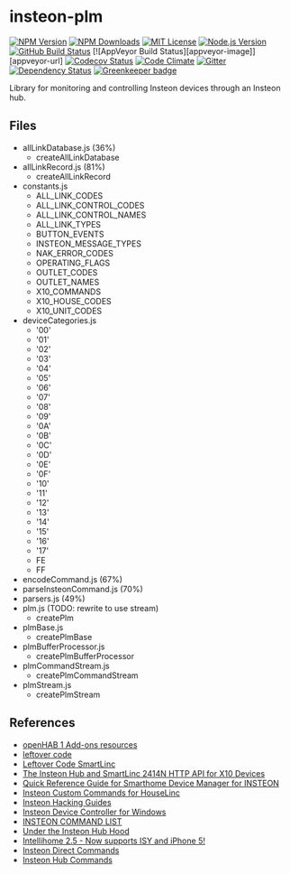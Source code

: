 # insteon-plm

[![NPM Version][npm-image]][npm-url]
[![NPM Downloads][downloads-image]][downloads-url]
[![MIT License][license-image]][license-url]
[![Node.js Version][node-version-image]][node-version-url]
[![GitHub Build Status][github-build-badge]][github-build-url]
[![AppVeyor Build Status][appveyor-image]][appveyor-url]
[![Codecov Status][codecov-image]][codecov-url]
[![Code Climate][code-climate-image]][code-climate-url]
[![Gitter][gitter-image]][gitter-url]
[![Dependency Status][dependency-image]][dependency-url]
[![Greenkeeper badge][greenkeeper-image]][greenkeeper-url]
<!-- [![js-canonical-style][canonical-image]][canonical-url] -->

Library for monitoring and controlling Insteon devices through an Insteon hub.

## Files

- allLinkDatabase.js  (36%)
  - createAllLinkDatabase
- allLinkRecord.js (81%)
  - createAllLinkRecord
- constants.js
  - ALL\_LINK\_CODES
  - ALL\_LINK\_CONTROL\_CODES
  - ALL\_LINK\_CONTROL\_NAMES
  - ALL\_LINK\_TYPES
  - BUTTON\_EVENTS
  - INSTEON\_MESSAGE\_TYPES
  - NAK\_ERROR\_CODES
  - OPERATING\_FLAGS
  - OUTLET\_CODES
  - OUTLET\_NAMES
  - X10\_COMMANDS
  - X10\_HOUSE\_CODES
  - X10\_UNIT\_CODES
- deviceCategories.js
  - '00'
  - '01'
  - '02'
  - '03'
  - '04'
  - '05'
  - '06'
  - '07'
  - '08'
  - '09'
  - '0A'
  - '0B'
  - '0C'
  - '0D'
  - '0E'
  - '0F'
  - '10'
  - '11'
  - '12'
  - '13'
  - '14'
  - '15'
  - '16'
  - '17'
  - FE
  - FF
- encodeCommand.js (67%)
- parseInsteonCommand.js (70%)
- parsers.js (49%)
- plm.js (TODO: rewrite to use stream)
  - createPlm
- plmBase.js
  - createPlmBase
- plmBufferProcessor.js
  - createPlmBufferProcessor
- plmCommandStream.js
  - createPlmCommandStream
- plmStream.js
  - createPlmStream

## References

- [openHAB 1 Add-ons resources](https://github.com/openhab/openhab1-addons/tree/master/bundles/binding/org.openhab.binding.insteonplm/src/main/resources)
- [leftover code](https://web.archive.org/web/20191230021838/http://www.leftovercode.info/)
- [Leftover Code SmartLinc](http://www.leftovercode.info/smartlinc.php)
- [The Insteon Hub and SmartLinc 2414N HTTP API for X10 Devices](http://www.leftovercode.info/smartlinc_x10.html)
- [Quick Reference Guide for Smarthome Device Manager for INSTEON](https://web.archive.org/web/20130519075719/http://www.insteon.com/sdk/files/dm/docs/)
- [Insteon Custom Commands for HouseLinc](https://web.archive.org/web/20141125100324/http://www.insteon.com/houselinc-insteon-custom-commands.html)
- [Insteon Hacking Guides](http://efundies.com/guides/)
- [Insteon Device Controller for Windows](https://web.archive.org/web/20151008042115/http://fredricksensoftware.us/Insteon/Device%20Controller/index.htm)
- [INSTEON COMMAND LIST](http://www.madreporite.com/insteon/commands.htm)
- [Under the Insteon Hub Hood](https://web.archive.org/web/20150503192537/http://blog.automategreen.com/post/under-the-insteon-hub-hood)
- [Intellihome 2.5 - Now supports ISY and iPhone 5!](https://forum.smarthome.com/topic.asp?TOPIC_ID=11063&whichpage=2)
- [Insteon Direct Commands](http://www.richstevenson.com/2014/01/06/insteon-direct-commands/)
- [Insteon Hub Commands](https://openremote.github.io/archive-dotorg/forums/attachments/22882151/23036480.pdf)

[npm-image]: https://img.shields.io/npm/v/insteon-plm.svg
[npm-url]: https://npmjs.org/package/insteon-plm
[downloads-image]: https://img.shields.io/npm/dm/insteon-plm.svg
[downloads-url]: https://npmjs.org/package/insteon-plm
[node-version-image]: https://img.shields.io/node/v/insteon-plm.svg
[node-version-url]: https://nodejs.org/en/download/
[github-build-badge]: https://img.shields.io/github/workflow/status/srveit/insteaon-plm/build-actions
[github-build-url]: https://github.com/srveit/insteaon-plm/actions/workflows/test-actions.yml
[coveralls-image]: https://coveralls.io/repos/github/srveit/insteon-plm/badge.svg?branch=master
[coveralls-url]: https://coveralls.io/github/srveit/insteon-plm?branch=master
[code-climate-image]: https://img.shields.io/codeclimate/maintainability/srveit/insteon-plm.svg
[code-climate-url]: https://codeclimate.com/github/srveit/insteon-plm
[gitter-image]: https://img.shields.io/gitter/room/insteon-plm/Lobby.svg
[gitter-url]: https://gitter.im/insteon-plm/Lobby
[bithound-image]: https://www.bithound.io/github/srveit/insteon-plm/badges/score.svg
[bithound-url]: https://www.bithound.io/github/srveit/insteon-plm
[dependency-image]: https://img.shields.io/david/srveit/insteon-plm.svg
[dependency-url]: https://david-dm.org/srveit/insteon-plm
[codecov-image]: https://img.shields.io/codecov/c/github/babel/babylon/master.svg?style=flat
[codecov-url]: https://codecov.io/gh/babel/babylon
[license-image]: http://img.shields.io/badge/license-MIT-blue.svg?style=flat
[license-url]: http://choosealicense.com/licenses/mit/
[canonical-image]: https://img.shields.io/badge/code%20style-canonical-brightgreen.svg?style=flat
[canonical-url]: https://github.com/gajus/eslint-config-canonical
[greenkeeper-image]: https://badges.greenkeeper.io/srveit/insteon-plm.svg
[greenkeeper-url]: https://greenkeeper.io/

<!--

https://sonarcloud.io/dashboard/index/srveit:insteon-plm

[testling-image]: https://ci.testling.com/srveit/insteon-plm.png
[testling-url]: https://ci.testling.com/srveit/insteon-plm
[cdnjs-image]: https://img.shields.io/cdnjs/v/insteon-plm.svg
[cdnjs-url]: https://cdnjs.com/libraries/insteon-plm

[![locked](http://badges.github.io/stability-badges/dist/locked.svg)](http://github.com/badges/stability-badges)
[![Readme](https://img.shields.io/badge/readme-tested-brightgreen.svg?style=flat)](https://www.npmjs.com/package/reamde)
[![Doug's Gratipay][gratipay-image-dougwilson]][gratipay-url-dougwilson]
[![API documented](https://img.shields.io/badge/API-documented-brightgreen.svg)](https://raszi.github.io/node-tmp/)
[![Bitdeli Badge](https://d2weczhvl823v0.cloudfront.net/thlorenz/convert-source-map/trend.png)](https://bitdeli.com/free "Bitdeli Badge")
[![Bountysource](https://www.bountysource.com/badge/tracker?tracker_id=282608)](https://www.bountysource.com/trackers/282608-eslint?utm_source=282608&utm_medium=shield&utm_campaign=TRACKER_BADGE)
[![Bower version](https://img.shields.io/bower/v/spdx-license-ids.svg)](https://github.com/shinnn/spdx-license-ids/releases)
[![Codeship Status for ashtuchkin/iconv-lite](https://www.codeship.com/projects/81670840-fa72-0131-4520-4a01a6c01acc/status)](https://www.codeship.com/projects/29053)
[![Conventional Commits](https://img.shields.io/badge/Conventional%20Commits-1.0.0-yellow.svg)](https://conventionalcommits.org)
[![ExternalEditor uses the MIT](https://img.shields.io/npm/l/external-editor.svg?style=flat-square)](https://opensource.org/licenses/MIT)
[![FOSSA Status](https://app.fossa.io/api/projects/git%2Bhttps%3A%2F%2Fgithub.com%2Feslint%2Feslint.svg?type=large)](https://app.fossa.io/projects/git%2Bhttps%3A%2F%2Fgithub.com%2Feslint%2Feslint?ref=badge_large)
[![Follow on Twitter](https://img.shields.io/twitter/url/http/shields.io.svg?style=social&label=Follow&maxAge=2592000)](https://twitter.com/hiddentao)
[![Known Vulnerabilities](https://snyk.io/test/npm/promise-core/badge.svg?style=flat-square&maxAge=2592000)](https://snyk.io/test/npm/promise-core)
[![NPM Stats](https://nodei.co/npm/iconv-lite.png?downloads=true&downloadRank=true)](https://npmjs.org/packages/iconv-lite/)
[![NPM](https://nodei.co/npm-dl/deep-extend.png?height=3)](https://nodei.co/npm/deep-extend/)
[![OpenCollective](https://opencollective.com/debug/sponsors/badge.svg)](#sponsors)
[![Sauce Test Status](https://saucelabs.com/browser-matrix/epoberezkin.svg)](https://saucelabs.com/u/epoberezkin)
[![Slack Channel](http://zeit-slackin.now.sh/badge.svg)](https://zeit.chat/)
[![Standard Version](https://img.shields.io/badge/release-standard%20version-brightgreen.svg)](https://github.com/conventional-changelog/standard-version)
[![Windows Build](https://img.shields.io/appveyor/ci/alexindigo/asynckit/v0.4.0.svg?label=windows:0.12-6.x&style=flat)](https://ci.appveyor.com/project/alexindigo/asynckit)
[![Windows Tests](https://img.shields.io/appveyor/ci/bcoe/nyc-ilw23/master.svg?label=Windows%20Tests)](https://ci.appveyor.com/project/bcoe/nyc-ilw23)
[![](http://img.shields.io/badge/unicorn-approved-ff69b4.svg)](https://www.youtube.com/watch?v=9auOCbH5Ns4)

-->
